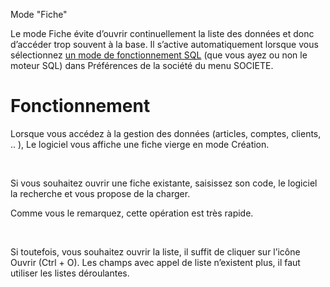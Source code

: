 






Mode "Fiche"








Le mode Fiche évite d’ouvrir continuellement la liste des données et donc d’accéder trop souvent à la base. Il s’active automatiquement lorsque vous sélectionnez [un mode de fonctionnement SQL](../2-9/OngletAvance.htm) (que vous ayez ou non le moteur SQL) dans Préférences de la société du menu SOCIETE.


# Fonctionnement


Lorsque vous accédez à la gestion des données (articles, comptes, clients, .. ), Le logiciel vous affiche une fiche vierge en mode Création.


 


Si vous souhaitez ouvrir une fiche existante, saisissez son code, le logiciel la recherche et vous propose de la charger.


Comme vous le remarquez, cette opération est très rapide.


 


Si toutefois, vous souhaitez ouvrir la liste, il suffit de cliquer sur l’icône Ouvrir (Ctrl + O). Les champs avec appel de liste n’existent plus, il faut utiliser les listes déroulantes.



